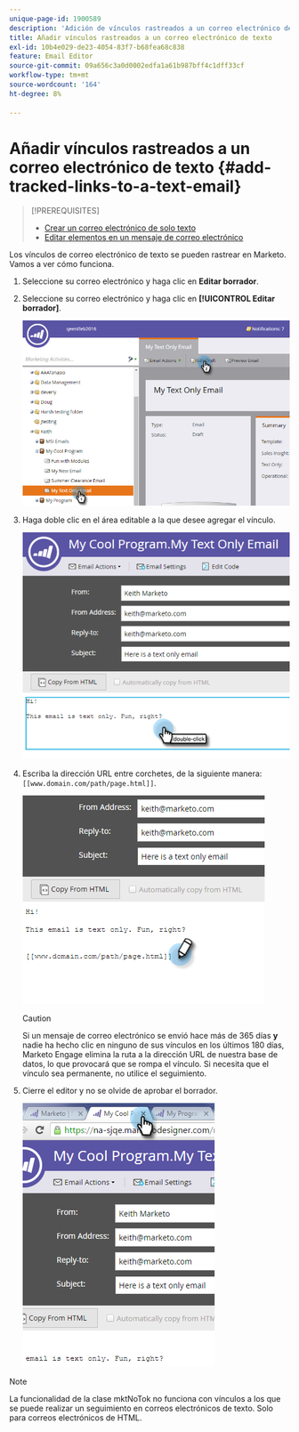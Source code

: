 ```yaml
---
unique-page-id: 1900589
description: 'Adición de vínculos rastreados a un correo electrónico de texto: documentos de Marketo, documentación del producto'
title: Añadir vínculos rastreados a un correo electrónico de texto
exl-id: 10b4e029-de23-4054-83f7-b68fea68c838
feature: Email Editor
source-git-commit: 09a656c3a0d0002edfa1a61b987bff4c1dff33cf
workflow-type: tm+mt
source-wordcount: '164'
ht-degree: 8%

---
```


# Añadir vínculos rastreados a un correo electrónico de texto {#add-tracked-links-to-a-text-email}

>[!PREREQUISITES]
>
>* [Crear un correo electrónico de solo texto](/help/marketo/product-docs/email-marketing/general/creating-an-email/create-a-text-only-email.md)
>* [Editar elementos en un mensaje de correo electrónico](/help/marketo/product-docs/email-marketing/general/email-editor-2/edit-elements-in-an-email.md)

Los vínculos de correo electrónico de texto se pueden rastrear en Marketo. Vamos a ver cómo funciona.

1. Seleccione su correo electrónico y haga clic en **Editar borrador**.

1. Seleccione su correo electrónico y haga clic en **[!UICONTROL Editar borrador]**.

   ![](assets/one-9.png)

1. Haga doble clic en el área editable a la que desee agregar el vínculo.

   ![](assets/two-8.png)

1. Escriba la dirección URL entre corchetes, de la siguiente manera: `[[www.domain.com/path/page.html]]`.

   ![](assets/three-8.png)

   >[!CAUTION]
   >
   >Si un mensaje de correo electrónico se envió hace más de 365 días **y** nadie ha hecho clic en ninguno de sus vínculos en los últimos 180 días, Marketo Engage elimina la ruta a la dirección URL de nuestra base de datos, lo que provocará que se rompa el vínculo. Si necesita que el vínculo sea permanente, no utilice el seguimiento.

1. Cierre el editor y no se olvide de aprobar el borrador.

   ![](assets/four-6.png)

>[!NOTE]
>
>La funcionalidad de la clase mktNoTok no funciona con vínculos a los que se puede realizar un seguimiento en correos electrónicos de texto. Solo para correos electrónicos de HTML.
